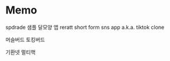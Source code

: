 
Memo
==========================================

spdrade 샘플
달모양 앱
reratt short form sns app a.k.a. tiktok clone

머슬버드
토킹버드

기환넷
멀티핵

